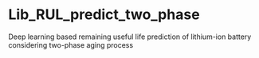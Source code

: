 # Lib_RUL_predict_two_phase
Deep learning based remaining useful life prediction of lithium-ion battery considering two-phase aging process
